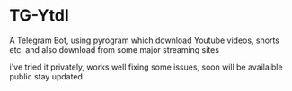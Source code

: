 # TG-Ytdl
A Telegram Bot, using pyrogram which download Youtube videos, shorts etc, and also download from some major streaming sites 

i've tried it privately, works well
fixing some issues, soon will be availaible public
stay updated
